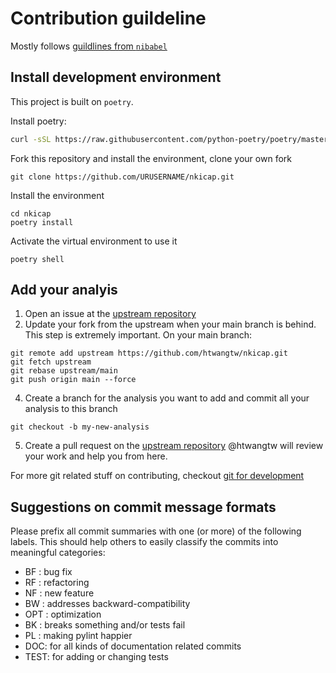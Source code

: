 # Contribution guildeline

Mostly follows [guildlines from `nibabel`](https://nipy.org/nibabel/devel/devguide.html)

## Install development environment
This project is built on `poetry`.

Install poetry:
```bash
curl -sSL https://raw.githubusercontent.com/python-poetry/poetry/master/install-poetry.py | python3 -
```

Fork this repository and install the environment, clone your own fork
```
git clone https://github.com/URUSERNAME/nkicap.git
```

Install the environment
```
cd nkicap
poetry install
```
Activate the virtual environment to use it
```
poetry shell
```

## Add your analyis
1. Open an issue at the [upstream repository](https://github.com/htwangtw/nkicap/issues)
2. Update your fork from the upstream when your main branch is behind. This step is extremely important.
On your main branch:
```
git remote add upstream https://github.com/htwangtw/nkicap.git
git fetch upstream
git rebase upstream/main
git push origin main --force
```
4. Create a branch for the analysis you want to add and commit all your analysis to this branch
```
git checkout -b my-new-analysis
```
5. Create a pull request on the [upstream repository](https://github.com/htwangtw/limmpca/pulls)
@htwangtw will review your work and help you from here.

For more git related stuff on contributing, checkout [git for development](https://nipy.org/nibabel/gitwash/git_development.html)

## Suggestions on commit message formats
Please prefix all commit summaries with one (or more) of the following labels. 
This should help others to easily classify the commits into meaningful categories:
- BF : bug fix
- RF : refactoring
- NF : new feature
- BW : addresses backward-compatibility
- OPT : optimization
- BK : breaks something and/or tests fail
- PL : making pylint happier
- DOC: for all kinds of documentation related commits
- TEST: for adding or changing tests
